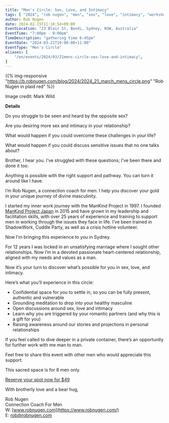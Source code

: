 ```yaml
---
title: "Men's Circle: Sex, Love, and Intimacy"
tags: [ "2024", "rob nugen", "men", "sex", "love", "intimacy", "workshop" ]
author: Rob Nugen
date: 2024-02-15T11:10:54+09:00
EventLocation: "23 Blair St, Bondi, Sydney, NSW, Australia"
EventTime: "7:00pm - 9:00pm"
TimeDescription: "gathering time 6:45pm"
EventDate: "2024-03-21T19:00:00+11:00"
EventType: "Men's Circle"
aliases: [
    "/en/events/2024/03/21mens-circle-sex-love-and-intimacy",
]
---
```


{{% img-responsive "https://b.robnugen.com/blog/2024/2024_21_march_mens_circle.png" "Rob Nugen in plaid red" %}}

<div class="note">Image credit: Mark Wild</div>

**Details**

Do you struggle to be seen and heard by the opposite sex?

Are you desiring more sex and intimacy in your relationship?

What would happen if you could overcome these challenges in your life?

What would happen if you could discuss sensitive issues that no one talks about?

Brother, I hear you.  I’ve struggled with these questions;
I’ve been there and done it too.

Anything is possible with the right support and pathway.
You can turn it around like I have.

I’m Rob Nugen, a connection coach for men. I help you discover your
gold in your unique journey of divine masculinity.

I started my inner work journey with the ManKind Project in 1997.
I founded [ManKind Project Japan](https://www.mkpjapan.org) in 2015
and have grown in my leadership and
facilitation skills, with over 25 years of experience and training
to support men in working through the issues they face in life.
I’ve been trained in ShadowWork, Cuddle Party, as well as a crisis hotline volunteer.

Now I'm bringing this experience to you in Sydney.

For 12 years I was locked in an unsatisfying marriage where
I sought other relationships.  Now I’m in a devoted passionate
heart-centered relationship, aligned with my needs and values as a man.

Now it’s your turn to discover what’s possible for you in sex, love, and intimacy.

Here’s what you’ll experience in this circle:

* Confidential space for you to settle in, so you can be fully present, authentic and vulnerable
* Grounding meditation to drop into your healthy masculine
* Open discussions around sex, love and intimacy
* Learn why you are triggered by your romantic partners (and why this is a gift for you)
* Raising awareness around our stories and projections in personal relationships

If you feel called to dive deeper in a private container,
there’s an opportunity for further work with me man to man.

Feel free to share this event with other men who would appreciate this support.

This sacred space is for 8 men only.

[Reserve your spot now for $49](https://buy.stripe.com/8wMcPZ6nm0pi02AbII)

With brotherly love and a bear hug,

Rob Nugen
<br>Connection Coach For Men
<br>W: [www.robnugen.com](https://www.robnugen.com/)
<br>E: rob@robnugen.com
